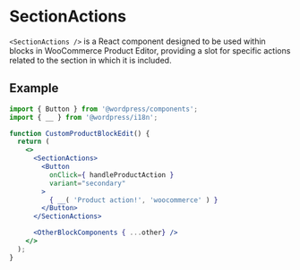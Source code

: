 # SectionActions

`<SectionActions />` is a React component designed to be used within blocks in WooCommerce Product Editor,
providing a slot for specific actions related to the section in which it is included.

## Example

```jsx
import { Button } from '@wordpress/components';
import { __ } from '@wordpress/i18n';

function CustomProductBlockEdit() {
  return (
    <>
      <SectionActions>
        <Button
          onClick={ handleProductAction }
          variant="secondary"
        >
          { __( 'Product action!', 'woocommerce' ) }
        </Button>
      </SectionActions>

      <OtherBlockComponents { ...other} />
    </>
  );
}
```
